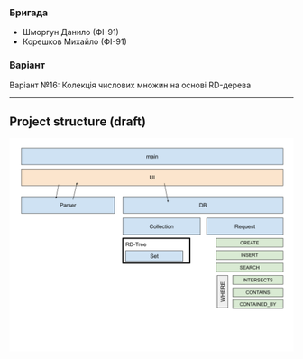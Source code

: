### Бригада
* Шморгун Данило (ФІ-91)
* Корешков Михайло (ФІ-91)

### Варіант
Варіант №16: Колекція числових множин на основі RD-дерева

---

## Project structure (draft)

![project structure draft](./aa-lab-structure.svg)
